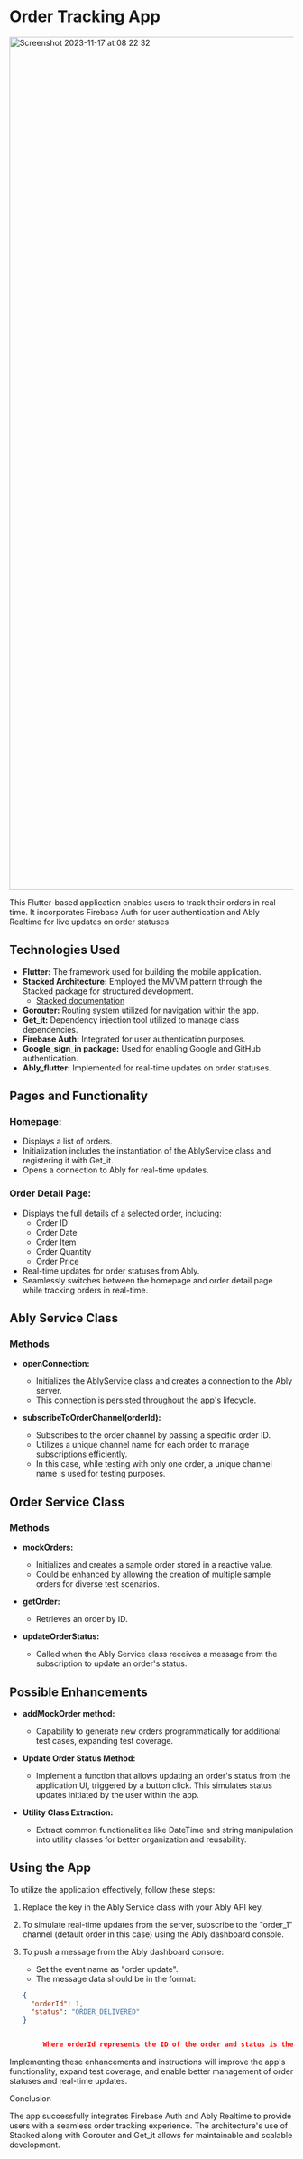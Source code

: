 
# Order Tracking App

<img width="1512" alt="Screenshot 2023-11-17 at 08 22 32" src="https://github.com/Agjohngabriel/edenlife_sample_work/assets/47140902/80965ae6-222a-478d-a424-387ff497a628">


This Flutter-based application enables users to track their orders in real-time. It incorporates Firebase Auth for user authentication and Ably Realtime for live updates on order statuses.

## Technologies Used

- **Flutter:** The framework used for building the mobile application.
- **Stacked Architecture:** Employed the MVVM pattern through the Stacked package for structured development.
    - [Stacked documentation](https://pub.dev/packages/stacked)
- **Gorouter:** Routing system utilized for navigation within the app.
- **Get_it:** Dependency injection tool utilized to manage class dependencies.
- **Firebase Auth:** Integrated for user authentication purposes.
- **Google_sign_in package:** Used for enabling Google and GitHub authentication.
- **Ably_flutter:** Implemented for real-time updates on order statuses.

## Pages and Functionality

### Homepage:
- Displays a list of orders.
- Initialization includes the instantiation of the AblyService class and registering it with Get_it.
- Opens a connection to Ably for real-time updates.

### Order Detail Page:
- Displays the full details of a selected order, including:
    - Order ID
    - Order Date
    - Order Item
    - Order Quantity
    - Order Price
- Real-time updates for order statuses from Ably.
- Seamlessly switches between the homepage and order detail page while tracking orders in real-time.

## Ably Service Class

### Methods

- **openConnection:**
    - Initializes the AblyService class and creates a connection to the Ably server.
    - This connection is persisted throughout the app's lifecycle.

- **subscribeToOrderChannel(orderId):**
    - Subscribes to the order channel by passing a specific order ID.
    - Utilizes a unique channel name for each order to manage subscriptions efficiently.
    - In this case, while testing with only one order, a unique channel name is used for testing purposes.

## Order Service Class

### Methods

- **mockOrders:**
    - Initializes and creates a sample order stored in a reactive value.
    - Could be enhanced by allowing the creation of multiple sample orders for diverse test scenarios.

- **getOrder:**
    - Retrieves an order by ID.

- **updateOrderStatus:**
    - Called when the Ably Service class receives a message from the subscription to update an order's status.

## Possible Enhancements

- **addMockOrder method:**
    - Capability to generate new orders programmatically for additional test cases, expanding test coverage.

- **Update Order Status Method:**
    - Implement a function that allows updating an order's status from the application UI, triggered by a button click. This simulates status updates initiated by the user within the app.

- **Utility Class Extraction:**
    - Extract common functionalities like DateTime and string manipulation into utility classes for better organization and reusability.

## Using the App

To utilize the application effectively, follow these steps:

1. Replace the key in the Ably Service class with your Ably API key.
2. To simulate real-time updates from the server, subscribe to the "order_1" channel (default order in this case) using the Ably dashboard console.
3. To push a message from the Ably dashboard console:
    - Set the event name as "order update".
    - The message data should be in the format:

   ```json
   {
     "orderId": 1,
     "status": "ORDER_DELIVERED"
   }


        Where orderId represents the ID of the order and status is the order status enum.

Implementing these enhancements and instructions will improve the app's functionality, expand test coverage, and enable better management of order statuses and real-time updates.

Conclusion

The app successfully integrates Firebase Auth and Ably Realtime to provide users with a seamless order tracking experience. The architecture's use of Stacked along with Gorouter and Get_it allows for maintainable and scalable development.
